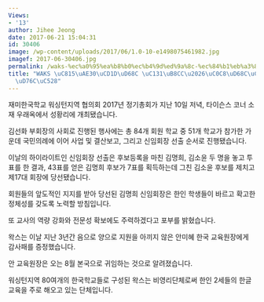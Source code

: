 ```yaml
---
Views:
- '13'
author: Jihee Jeong
date: 2017-06-21 15:04:31
id: 30406
image: /wp-content/uploads/2017/06/1.0-10-e1498075461982.jpg
imagef: 2017-06-30406.jpg
permalink: /waks-%ec%a0%95%ea%b8%b0%ec%b4%9d%ed%9a%8c-%ec%84%b1%eb%a3%8c%ec%83%88%ed%9a%8c%ec%9e%a5-%ea%b9%80%eb%aa%85%ed%9d%ac%ec%94%a8/
title: "WAKS \uC815\uAE30\uCD1D\uD68C \uC131\uB8CC\u2026\uC0C8\uD68C\uC7A5 \uAE40\uBA85\
  \uD76C\uC528"
---
```


재미한국학교 워싱턴지역 협의회 2017년 정기총회가 지난 10일 저녁, 타이슨스 코너 소재 우래옥에서 성황리에 개최됐습니다.

김선화 부회장의 사회로 진행된 행사에는 총 84개 회원 학교 중 51개 학교가 참가한 가운데 국민의례에 이어 사업 및 결산보고, 그리고 신임회장 선출 순서로 진행됐습니다.

이날의 하이라이트인 신임회장 선출은 후보등록을 마친 김명희, 김소윤 두 명을 놓고 투표를 한 결과, 43표를 얻은 김명희 후보가 7표를 획득하는데 그친 김소윤 후보를 제치고 제17대 회장에 당선됐습니다.

회원들의 앞도적인 지지를 받아 당선된 김명희 신임회장은 한인 학생들이 바르고 확고한 정체성를 갖도록 노력할 방침입니다.

또 교사의 역량 강화와 전문성 확보에도 주력하겠다고 포부를 밝혔습니다.

왁스는 이날 지난 3년간 음으로 양으로 지원을 아끼지 않은 안미혜 한국 교육원장에게 감사패를 증정했습니다.

안 교육원장은 오는 8월 본국으로 귀임하는 것으로 알려졌습니다.

워싱턴지역 80여개의 한국학교들로 구성된 왁스는 비영리단체로써 한인 2세들의 한글 교육을 주로 해오고 있는 단체입니다.

&nbsp;

&nbsp;